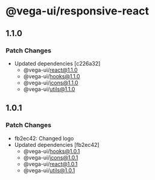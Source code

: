 # @vega-ui/responsive-react

## 1.1.0

### Patch Changes

- Updated dependencies [c226a32]
  - @vega-ui/react@1.1.0
  - @vega-ui/hooks@1.1.0
  - @vega-ui/icons@1.1.0
  - @vega-ui/utils@1.1.0

## 1.0.1

### Patch Changes

- fb2ec42: Changed logo
- Updated dependencies [fb2ec42]
  - @vega-ui/hooks@1.0.1
  - @vega-ui/icons@1.0.1
  - @vega-ui/react@1.0.1
  - @vega-ui/utils@1.0.1
